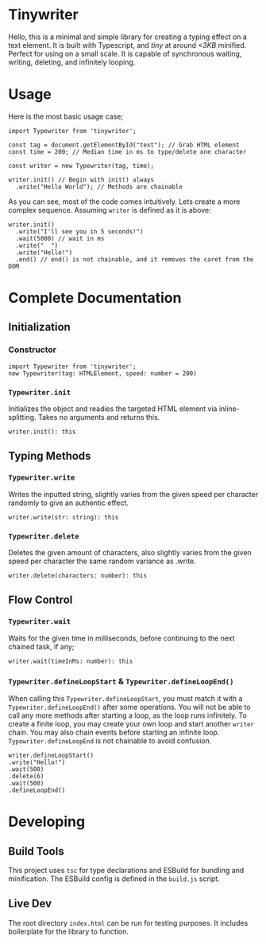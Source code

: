 ﻿# Tinywriter
Hello, this is a minimal and simple library for creating a typing effect on a text element. It is built with Typescript, and *tiny* at around *<3KB* minified. Perfect for using on a small scale. It is capable of synchronous waiting, writing, deleting, and infinitely looping.


# Usage
Here is the most basic usage case;
```
import Typewriter from 'tinywriter';

const tag = document.getElementById("text"); // Grab HTML element
const time = 200; // Median time in ms to type/delete one character

const writer = new Typewriter(tag, time);

writer.init() // Begin with init() always
  .write("Hello World"); // Methods are chainable
```
As you can see, most of the code comes intuitively.
Lets create a more complex sequence. Assuming `writer` is defined as it is above:

```
writer.init()
  .write("I'll see you in 5 seconds!")
  .wait(5000) // wait in ms
  .write("  ")
  .write("Hello!")
  .end() // end() is not chainable, and it removes the caret from the DOM
```

# Complete Documentation

## Initialization
### Constructor
```
import Typewriter from 'tinywriter';
new Typewriter(tag: HTMLElement, speed: number = 200)
```
### `Typewriter.init`
Initializes the object and readies the targeted HTML element via inline-splitting. Takes no arguments and returns this.
```
writer.init(): this
```
## Typing Methods

### `Typewriter.write`
Writes the inputted string, slightly varies from the given speed per character randomly to give an authentic effect.
```
writer.write(str: string): this
```

### `Typewriter.delete`
Deletes the given amount of characters, also slightly varies from the given speed per character the same random variance as .write.
```
writer.delete(characters: number): this
```
## Flow Control
### `Typewriter.wait`
Waits for the given time in milliseconds, before continuing to the next chained task, if any;
```
writer.wait(timeInMs: number): this
```
### `Typewriter.defineLoopStart` & `Typewriter.defineLoopEnd()`
When calling this `Typewriter.defineLoopStart`, you must match it with a `Typewriter.defineLoopEnd()` after some operations. You will not be able to call any more methods after starting a loop, as the loop runs infinitely. To create a finite loop, you may create your own loop and start another `writer` chain. You may also chain events before starting an infinite loop. `Typewriter.defineLoopEnd` is not chainable to avoid confusion.
```
writer.defineLoopStart()
.write("Hello!")
.wait(500)
.delete(6)
.wait(500)
.defineLoopEnd()
```

# Developing
## Build Tools
This project uses `tsc` for type declarations and ESBuild for bundling and minification. The ESBuild config is defined in the `build.js` script.

## Live Dev
The root directory `index.html` can be run for testing purposes. It includes boilerplate for the library to function.

